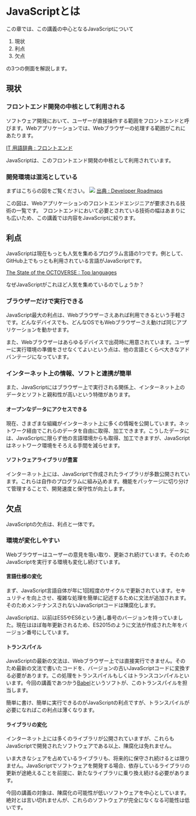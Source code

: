 # JavaScriptとは

この章では、この講義の中心となるJavaScriptについて

1.  現状
2.  利点
3.  欠点

の3つの側面を解説します。

## 現状

### フロントエンド開発の中核として利用される

ソフトウェア開発において、ユーザーが直接操作する範囲をフロントエンドと呼びます。Webアプリケーションでは、Webブラウザーの処理する範囲がこれにあたります。

[IT 用語辞典 : フロントエンド](http://e-words.jp/w/%E3%83%95%E3%83%AD%E3%83%B3%E3%83%88%E3%82%A8%E3%83%B3%E3%83%89.html)

JavaScriptは、このフロントエンド開発の中核として利用されています。

### 開発環境は混沌としている

まずはこちらの図をご覧ください。
![](https://roadmap.sh/roadmaps/frontend.png)
[出典 : Developer Roadmaps](https://roadmap.sh/frontend)

この図は、Webアプリケーションのフロントエンドエンジニアが要求される技術の一覧です。
フロントエンドにおいて必要とされている技術の幅はあまりにも広いため、この講義では内容をJavaScriptに絞ります。

## 利点

JavaScriptは現在もっとも人気を集めるプログラム言語の1つです。例として、GitHub上でもっとも利用されている言語がJavaScriptです。

[The State of the OCTOVERSE : Top languages](https://octoverse.github.com/#top-languages)

なぜJavaScriptがこれほど人気を集めているのでしょうか？

### ブラウザーだけで実行できる

JavaScript最大の利点は、Webブラウザーさえあれば利用できるという手軽さです。どんなデバイスでも、どんなOSでもWebブラウザーさえ動けば同じアプリケーションを動かせます。

また、Webブラウザーはあらゆるデバイスで出荷時に用意されています。ユーザーに実行環境の準備をさせなくてよいという点は、他の言語とくらべ大きなアドバンテージになっています。

### インターネット上の情報、ソフトと連携が簡単

また、JavaScriptにはブラウザー上で実行される関係上、インターネット上のデータとソフトと親和性が高いという特徴があります。

#### オープンなデータにアクセスできる

現在、さまざまな組織がインターネット上に多くの情報を公開しています。ネットワーク経由でこれらのデータを自由に取得、加工できます。こうしたデータには、JavaScriptに限らず他の言語環境からも取得、加工できますが、JavaScriptはネットワーク環境をそろえる手間を減らせます。

#### ソフトウェアライブラリが豊富

インターネット上には、JavaScriptで作成されたライブラリが多数公開されています。これらは自作のプログラムに組み込めます。機能をパッケージに切り分けて管理することで、開発速度と保守性が向上します。

## 欠点

JavaScriptの欠点は、利点と一体です。

### 環境が変化しやすい

Webブラウザーはユーザーの意見を吸い取り、更新され続けています。そのためJavaScriptを実行する環境も変化し続けています。

#### 言語仕様の変化

まず、JavaScript言語自体が年に1回程度のサイクルで更新されています。セキュリティを向上させ、複雑な処理を簡単に記述するために文法が追加されます。そのためメンテナンスされないJavaScriptコードは陳腐化します。

JavaScriptは、以前はES5やES6という通し番号のバージョンを持っていました。現在はほぼ毎年更新されるため、ES2015のように文法が作成された年をバージョン番号にしています。

#### トランスパイル

JavaScriptの最新の文法は、Webブラウザー上では直接実行できません。そのため最新の文法で書いたコードを、バージョンの古いJavaScriptコードに変換する必要があります。この処理をトランスパイルもしくはトランスコンパイルといいます。今回の講義であつかう[Babel](https://babeljs.io/)というソフトが、このトランスパイルを担当します。

簡単に書け、簡単に実行できるのがJavaScriptの利点ですが、トランスパイルが必要になればこの利点は薄くなります。

#### ライブラリの変化

インターネット上には多くのライブラリが公開されていますが、これらもJavaScriptで開発されたソフトウェアである以上、陳腐化は免れません。

いま大きなシェアを占めているライブラリも、将来的に保守され続けるとは限りません。JavaScriptでソフトウェアを開発する場合、依存しているライブラリの更新が途絶えることを前提に、新たなライブラリに乗り換え続ける必要があります。

今回の講義の対象は、陳腐化の可能性が低いソフトウェアを中心としています。絶対とは言い切れませんが、これらのソフトウェアが完全になくなる可能性は低いです。
